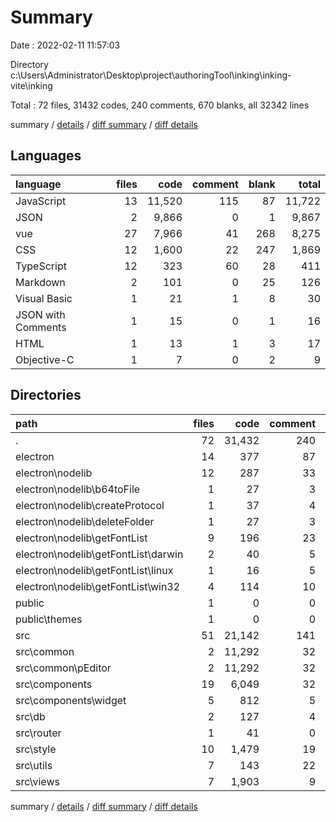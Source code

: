 # Summary

Date : 2022-02-11 11:57:03

Directory c:\Users\Administrator\Desktop\project\authoringTool\inking\inking-vite\inking

Total : 72 files,  31432 codes, 240 comments, 670 blanks, all 32342 lines

summary / [details](details.md) / [diff summary](diff.md) / [diff details](diff-details.md)

## Languages
| language | files | code | comment | blank | total |
| :--- | ---: | ---: | ---: | ---: | ---: |
| JavaScript | 13 | 11,520 | 115 | 87 | 11,722 |
| JSON | 2 | 9,866 | 0 | 1 | 9,867 |
| vue | 27 | 7,966 | 41 | 268 | 8,275 |
| CSS | 12 | 1,600 | 22 | 247 | 1,869 |
| TypeScript | 12 | 323 | 60 | 28 | 411 |
| Markdown | 2 | 101 | 0 | 25 | 126 |
| Visual Basic | 1 | 21 | 1 | 8 | 30 |
| JSON with Comments | 1 | 15 | 0 | 1 | 16 |
| HTML | 1 | 13 | 1 | 3 | 17 |
| Objective-C | 1 | 7 | 0 | 2 | 9 |

## Directories
| path | files | code | comment | blank | total |
| :--- | ---: | ---: | ---: | ---: | ---: |
| . | 72 | 31,432 | 240 | 670 | 32,342 |
| electron | 14 | 377 | 87 | 81 | 545 |
| electron\nodelib | 12 | 287 | 33 | 64 | 384 |
| electron\nodelib\b64toFile | 1 | 27 | 3 | 4 | 34 |
| electron\nodelib\createProtocol | 1 | 37 | 4 | 5 | 46 |
| electron\nodelib\deleteFolder | 1 | 27 | 3 | 1 | 31 |
| electron\nodelib\getFontList | 9 | 196 | 23 | 54 | 273 |
| electron\nodelib\getFontList\darwin | 2 | 40 | 5 | 12 | 57 |
| electron\nodelib\getFontList\linux | 1 | 16 | 5 | 8 | 29 |
| electron\nodelib\getFontList\win32 | 4 | 114 | 10 | 32 | 156 |
| public | 1 | 0 | 0 | 1 | 1 |
| public\themes | 1 | 0 | 0 | 1 | 1 |
| src | 51 | 21,142 | 141 | 579 | 21,862 |
| src\common | 2 | 11,292 | 32 | 20 | 11,344 |
| src\common\pEditor | 2 | 11,292 | 32 | 20 | 11,344 |
| src\components | 19 | 6,049 | 32 | 189 | 6,270 |
| src\components\widget | 5 | 812 | 5 | 47 | 864 |
| src\db | 2 | 127 | 4 | 28 | 159 |
| src\router | 1 | 41 | 0 | 4 | 45 |
| src\style | 10 | 1,479 | 19 | 242 | 1,740 |
| src\utils | 7 | 143 | 22 | 8 | 173 |
| src\views | 7 | 1,903 | 9 | 76 | 1,988 |

summary / [details](details.md) / [diff summary](diff.md) / [diff details](diff-details.md)